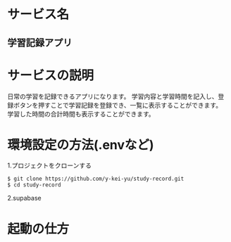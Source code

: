 # サービス名
## 学習記録アプリ

# サービスの説明
日常の学習を記録できるアプリになります。
学習内容と学習時間を記入し、登録ボタンを押すことで学習記録を登録でき、一覧に表示することができます。
学習した時間の合計時間も表示することができます。

# 環境設定の方法(.envなど)
1.プロジェクトをクローンする

```
$ git clone https://github.com/y-kei-yu/study-record.git
$ cd study-record
```
2.supabase


# 起動の仕方




